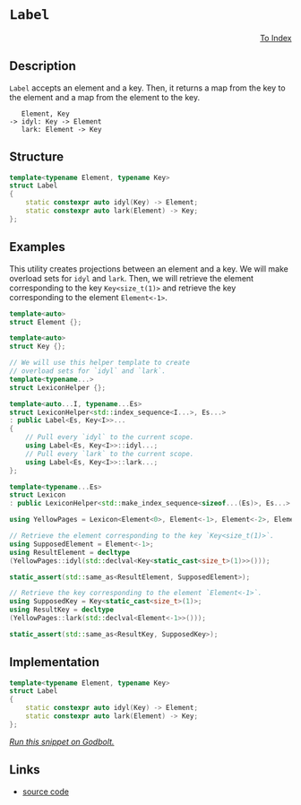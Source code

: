 <!-- Copyright 2024 Feng Mofan
SPDX-License-Identifier: Apache-2.0 -->

# `Label`

<p style='text-align: right;'><a href="../../index.md#instruments">To Index</a></p>

## Description

`Label` accepts an element and a key.
Then, it returns a map from the key to the element and a map from the element to the key.

<pre><code>   Element, Key
-> idyl: Key -> Element
   lark: Element -> Key</code></pre>

## Structure

```C++
template<typename Element, typename Key>
struct Label
{
    static constexpr auto idyl(Key) -> Element;
    static constexpr auto lark(Element) -> Key;
};
```

## Examples

This utility creates projections between an element and a key.
We will make overload sets for `idyl` and `lark`.
Then, we will retrieve the element corresponding to the key `Key<size_t(1)>` and retrieve the key corresponding to the element `Element<-1>`.

```C++
template<auto>
struct Element {};

template<auto>
struct Key {};

// We will use this helper template to create
// overload sets for `idyl` and `lark`.
template<typename...>
struct LexiconHelper {};

template<auto...I, typename...Es>
struct LexiconHelper<std::index_sequence<I...>, Es...>
: public Label<Es, Key<I>>...
{
    // Pull every `idyl` to the current scope.
    using Label<Es, Key<I>>::idyl...;
    // Pull every `lark` to the current scope.
    using Label<Es, Key<I>>::lark...;
};

template<typename...Es>
struct Lexicon
: public LexiconHelper<std::make_index_sequence<sizeof...(Es)>, Es...> {};

using YellowPages = Lexicon<Element<0>, Element<-1>, Element<-2>, Element<-3>>;

// Retrieve the element corresponding to the key `Key<size_t(1)>`.
using SupposedElement = Element<-1>;
using ResultElement = decltype
(YellowPages::idyl(std::declval<Key<static_cast<size_t>(1)>>()));

static_assert(std::same_as<ResultElement, SupposedElement>);

// Retrieve the key corresponding to the element `Element<-1>`.
using SupposedKey = Key<static_cast<size_t>(1)>;
using ResultKey = decltype
(YellowPages::lark(std::declval<Element<-1>>()));

static_assert(std::same_as<ResultKey, SupposedKey>);
```

## Implementation

```C++
template<typename Element, typename Key>
struct Label
{ 
    static constexpr auto idyl(Key) -> Element;
    static constexpr auto lark(Element) -> Key;
};
```

[*Run this snippet on Godbolt.*](https://godbolt.org/#z:OYLghAFBqd5QCxAYwPYBMCmBRdBLAF1QCcAaPECAMzwBtMA7AQwFtMQByARg9KtQYEAysib0QXACx8BBAKoBnTAAUAHpwAMvAFYTStJg1DIApACYAQuYukl9ZATwDKjdAGFUtAK4sGIAKwAzKSuADJ4DJgAcj4ARpjEAdIADqgKhE4MHt6%2BAcGp6Y4C4ZExLPGJ/tJ2mA6ZQgRMxATZPn5Btpj2RQwNTQQl0XEJSbaNza25HQrjAxFD5SNVAJS2qF7EyOwcBJgsyQa7JoFuBACeyYysmADU2PRsgqQ355fMbDcA0phnx9gmGgAgjNiF4HDdQkx4rQAYCTAB2Cw3WE3VE3GZMRzIG5oBgzTCqZLEG5MLxEG54dBnWgQb5nZY3AC0fzuD0YBGOViBaPRjSxOIE%2BMJxNJ5IMxAA1hB7nt2QzmYFsF8fpzYQiACKqoGwgD0ACoDYajcadbqjTcACrYIQWoQ3I2moH640uw2OuHasyBCLIbxYZEnMl0Qi/RVqr0%2Bv23Y5uZAzdBYKh/NVA3b7Q6YGOi1DJoEgsEEVmywTIxEarUewFpg6YzMnbO54EEUHgumlqzwzWBLmVnU6m4AdVuAHc6LQbl4lC8EHgFDcEF1LsTqxmXqgccRMLXdf3UAA3BK0VBMdDozAEOf8YkmABsGkp1NvGhJDFPT/FEqfADpYSvtydXiuNgvxAxt83BUICTwXEAAlFwSdty27FMqz2GsjnrMlUBAr8AElnkA95MBw7AFDA5sCwhKDYPg4gY3jEAQAiLBVAAfSUABHLxGC2GNcJwv5nlIgSwyBEAbmSLxYloaCIShLoY1I546T45NFQE7Uy25NE%2BxuZQvFocdMAPYgzmRO8HxhO812nW5kA2TcSwUNBLh/bTUUnCJgDk6FFIUZSVROXC1OwRjLJEnseV0/TDJuYyEjM98mk/azyQIBccQc9l0Rc4iUTRTyjB8hSTiU5VQzcYKw0VRiPwitVOwrX80IzGNCOuEiyNEpsW0LSDVGggRYXEyTpNk/rBoYODaCXeiCHQRiWCYCVMFY5iCXYzAuJ4us3HSAAvTBUCoHDpQUZZBLuBQRKVBEOy7HtYUK7yAE0uiPYdlCYYBMDnY51SogbcUUtlBBjDRLplR4ORORkuEh0GYbcRkzAR4skcZQIQqap1%2BwAJXPYg8Hi2y4sRgViE3BRUlfLybPS24VsSu8VJOA7VoICAuAusM7zcwFnpuIQvGSApMHQKHsv%2BotoZjOG1J7QWCYUAyCElktpawX1ANhCA3sM1BPu%2B36wqpGkGJALXaD3MQY1Zva%2BWg1jRBmei8EO1iYewLmef%2BRUIGWQOcabTEnaYBQlGaCALYUa5WPDmNldV9WCGeYXRbScWU7%2BHnHtxm4CebYmD1JpmKapmn8CKtKMq6dHzI0bPYfh3mNH5wX07F9A22l%2B2MSxZ3w6R9nPb%2BH2Fae9IiqT2gCB7wIAatnWgT197Da%2Bn6FFq5Lo/mxirZtmFSsRuWW7973A9zlD%2B7DiOEk5mO44Tk4Z7nn405FrvWewXOOFWWhOD%2BF4H4DgWhSCoE4G4aw1h0TrE2NGL0PBSAEE0H/VYEoAhtzMGYAAnAADg0Dg/weCbyBEkGYeEkgbz6E4JIXgLAJAaA0KQEBYCIEcF4FvZhKDQF/1IHAWAMBEAgHWAQSSqcKAQDQPsOgCQojXE4KoEhjIbySBuMAZA2IpBfjMLwcWhASCUj0PwQQIgxDsCkDIQQigVDqF4aQXQXBSDDmIEwZInAeD/0AcA1B4DOAAHkyTiJuMdG4SibwqLURorRkgdE3AgB4GR9BryIOWLwHhWhVgQCQNI5IsiyCSNyfkkAwApBmD4HQXYxAt4QFiL42IEQmhnA8bwBpzBTL%2BNiNoWoPCkHSOhv4hgtBmn2KwLELwwA3BiFoFvbgvAsBLSMOIUZeBNx1APLMsBBJahkm2EgiIuwAH2JkrEVxpkPBYF8UXBhczSAmViJndUexDDABkkYVBqwqAGGAAoAAasTYc/i3gtKscIUQ4hLEmPkEoNQvjHH6BeSgaBlh9B4FiFvSAqxUDJB6LMxk8Z/qmEsNYMwbCTJEywBigOnRuiZBcK%2BSYfgnFhHmGUCoegCgZAEIyjlaQuUMEGGykYTiah1AEH0CYng2h6FFT0CVcxSjDESCK2YPKVX9EFUqiQqwFBwK2NqmhHAgEsN8ewsJyjVHqM0TcbRZh4m4AMSkwI3N0kfNWAuE8IxqUYMkIEL8ODAiUI0OQqhTD/A3hwYauhpAGHOq/DeLgN48H4MTVULg/gA3UNYbwdhnCQDcI%2BfwoR2SRFBLJOQSgRTknyLYJwJoLA9zwkZEwHEBgipcBwV%2BLgX4tn4CIBS4xsgzEQukFCmxsL7G6HKS4txLSvFGp8fY9hgSxFkhCVQEkxAG1Npbb6F5NrO3dufAk1ASSELmECGYNJyDC0lqrQkCtUjT15OSSAetjbGR7qMB2rgzCaCzwSDUup9i2lNJBaBjpXSekgv6eyQZwzfFjImVMwysykELJecssB%2BA1mOA2b47Z9ldggoOV0XxJyzlnAudsMB1yQX3Mec8pZXlC1fO%2Bn8gFQLGAgqhcOixo7ZDjrsWAqdCL3lEqsCik5VKsU4syHiglC8JMkrJQkClJtMU0p6XSiArg1UhFfJqxYyrSCcp6PpszmQjPspFXXMVvRVVStyLZ2l4rZjWeFWMfo%2BmMTNA88qnVeqLHzuNdmvxHBN3buba2/dHau09vtX2kgyJUmut4YHUgHqsCJGpUc6NsbO3BvhBm%2BE8IyFmCoZIJxYXc22HzTe9LRb4AltEeIx997iA1u2PWy1LAFB7mxHuOLGYZh6KSwOpxvHwX8dBUJuFIBggzvcXMkLi62EBLLYWUJPW1F9YGzcIbnaRuFhPWep1gRr0ZL4Xe59%2BT2u3dfQN0WrFDusWO/HLdqiKkAeqZQYDYCIMjKQYDzp3SHAwdPQMoZIzsOYHGZM6ZaH5lMdeTR%2BZqztP4fsYR3ZJHBBkeOWiyj1GrlExuUghjSgnmLNeSxxrbGfn/MwIC4FtypvmIkAJ6xMLhM6AW2J4wyKbDSfgLJ3FnAdQMWU5YUlObyWUg09S2VOm9NOaZQZ9A/neWFEyBZvlPQtcue0257zauZV2ble51lWr1WSpyOr3zCqFg2cCxsfV3NDWhdNZwSLvX%2BuDeG7WGYiXHUpedZdt1mWtzZcoPO/LIBcFfkCIEfw/hg2/o0Mn%2BESaTVLs4Hmgt6X0EgEkJ20rGgO3p8CDefw8IzBVENYENbOb88NcyfO3Ruf1scLb2gu5gG6WSCAA)

## Links

- [source code](../../../conceptrodon/descend/label.hpp)
